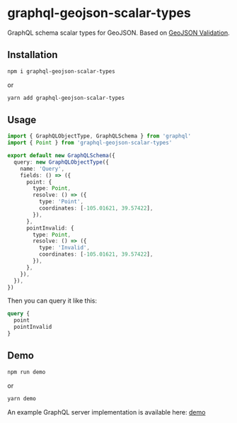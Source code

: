 # graphql-geojson-scalar-types

GraphQL schema scalar types for GeoJSON. Based on [GeoJSON Validation](https://gitlab.com/mjbecze/GeoJSON-Validation).

## Installation

```bash
npm i graphql-geojson-scalar-types
```

or

```bash
yarn add graphql-geojson-scalar-types
```

## Usage

```ts
import { GraphQLObjectType, GraphQLSchema } from 'graphql'
import { Point } from 'graphql-geojson-scalar-types'

export default new GraphQLSchema({
  query: new GraphQLObjectType({
    name: 'Query',
    fields: () => ({
      point: {
        type: Point,
        resolve: () => ({
          type: 'Point',
          coordinates: [-105.01621, 39.57422],
        }),
      },
      pointInvalid: {
        type: Point,
        resolve: () => ({
          type: 'Invalid',
          coordinates: [-105.01621, 39.57422],
        }),
      },
    }),
  }),
})
```

Then you can query it like this:

```graphql
query {
  point
  pointInvalid
}
```

## Demo

```bash
npm run demo
```

or

```bash
yarn demo
```

An example GraphQL server implementation is available here:
[demo](https://github.com/enniel/graphql-geojson-scalar-types/tree/master/demo)
